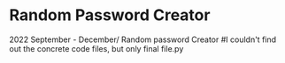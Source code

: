 # Random Password Creator
2022 September - December/ Random password Creator
#I couldn't find out the concrete code files, but only final file.py
